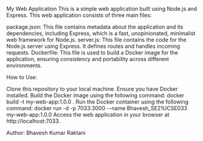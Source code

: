 My Web Application
This is a simple web application built using Node.js and Express.
This web application consists of three main files:

package.json: This file contains metadata about the application and its dependencies, including Express, which is a fast, unopinionated, minimalist web framework for Node.js.
server.js: This file contains the code for the Node.js server using Express. It defines routes and handles incoming requests.
Dockerfile: This file is used to build a Docker image for the application, ensuring consistency and portability across different environments.

How to Use:

Clone this repository to your local machine.
Ensure you have Docker installed.
Build the Docker image using the following command:
docker build -t my-web-app:1.0.0 .
Run the Docker container using the following command:
docker run -d -p 7033:3000 --name Bhavesh_SE21UCSE033 my-web-app:1.0.0
Access the web application in your browser at http://localhost:7033.



Author:
Bhavesh Kumar Raktani
